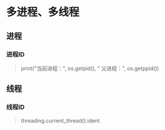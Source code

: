 # 多进程、多线程

## 进程

### 进程ID

> print("当前进程：", os.getpid(), " 父进程：", os.getppid())

## 线程

### 线程ID

> threading.current_thread().ident